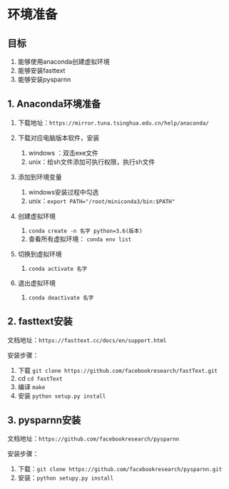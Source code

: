 # 环境准备

## 目标

1. 能够使用anaconda创建虚拟环境
2. 能够安装fasttext
3. 能够安装pysparnn



## 1. Anaconda环境准备

1. 下载地址：`https://mirror.tuna.tsinghua.edu.cn/help/anaconda/`

2. 下载对应电脑版本软件，安装
   1. windows ：双击exe文件
   2. unix：给sh文件添加可执行权限，执行sh文件
3. 添加到环境变量
   1. windows安装过程中勾选
   2. unix：`export PATH="/root/miniconda3/bin:$PATH"`
4. 创建虚拟环境
   1. `conda create -n 名字 python=3.6(版本)`
   2. 查看所有虚拟环境： `conda env list`
5. 切换到虚拟环境
   1. `conda activate 名字`
6. 退出虚拟环境
   1. `conda deactivate 名字`

## 2. fasttext安装

文档地址：`https://fasttext.cc/docs/en/support.html`

安装步骤：
1. 下载 `git clone https://github.com/facebookresearch/fastText.git`
2. cd `cd fastText`
3. 编译 `make`
4. 安装 `python setup.py install`

## 3. pysparnn安装

文档地址：`https://github.com/facebookresearch/pysparnn`

安装步骤：

1. 下载：`git clone https://github.com/facebookresearch/pysparnn.git`
2. 安装：`python setupy.py install`

